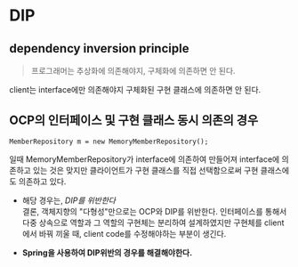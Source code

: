 # DIP

## dependency inversion principle

> 프로그래머는 추상화에 의존해야지, 구체화에 의존하면 안 된다.

client는 interface에만 의존해야지 구체화된 구현 클래스에 의존하면 안 된다.

## OCP의 인터페이스 및 구현 클래스 동시 의존의 경우

```
MemberRepository m = new MemoryMemberRepository();
```
일때 MemoryMemberRepository가 interface에 의존하여 만들어져 interface에 의존하고 있는 것은 맞지만 클라이언트가 구현 클래스를 직접 선택함으로써 구현 클래스에도 의존하고 있다.

- 해당 경우는, *DIP를 위반한다*<br>
결론, 객체지향의 "다형성"만으로는 OCP와 DIP를 위반한다. 인터페이스를 통해서 다중 상속으로 역할과 그 역할의 구현체는 분리하여 설계하였지만 구현체를 client에서 바꿔 끼울 때, client code를 수정해야하는 부분이 생긴다.

- **Spring을 사용하여 DIP위반의 경우를 해결해야한다.**
